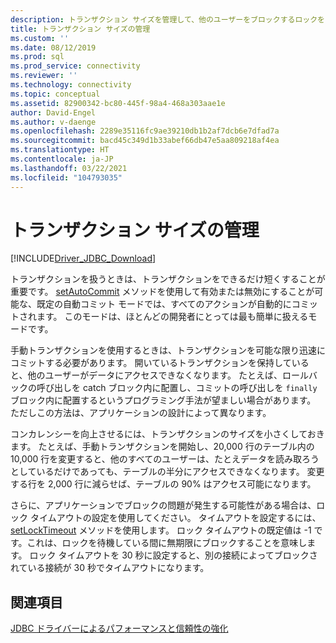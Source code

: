 ```yaml
---
description: トランザクション サイズを管理して、他のユーザーをブロックするロックをアプリケーションに導入しないようにする方法について説明します。
title: トランザクション サイズの管理
ms.custom: ''
ms.date: 08/12/2019
ms.prod: sql
ms.prod_service: connectivity
ms.reviewer: ''
ms.technology: connectivity
ms.topic: conceptual
ms.assetid: 82900342-bc80-445f-98a4-468a303aae1e
author: David-Engel
ms.author: v-daenge
ms.openlocfilehash: 2289e35116fc9ae39210db1b2af7dcb6e7dfad7a
ms.sourcegitcommit: bacd45c349d1b33abef66db47e5aa809218af4ea
ms.translationtype: HT
ms.contentlocale: ja-JP
ms.lasthandoff: 03/22/2021
ms.locfileid: "104793035"
---
```

# <a name="managing-transaction-size"></a>トランザクション サイズの管理

[!INCLUDE[Driver_JDBC_Download](../../includes/driver_jdbc_download.md)]

トランザクションを扱うときは、トランザクションをできるだけ短くすることが重要です。 [setAutoCommit](reference/setautocommit-method-sqlserverconnection.md) メソッドを使用して有効または無効にすることが可能な、既定の自動コミット モードでは、すべてのアクションが自動的にコミットされます。 このモードは、ほとんどの開発者にとっては最も簡単に扱えるモードです。

手動トランザクションを使用するときは、トランザクションを可能な限り迅速にコミットする必要があります。 開いているトランザクションを保持していると、他のユーザーがデータにアクセスできなくなります。 たとえば、ロールバックの呼び出しを catch ブロック内に配置し、コミットの呼び出しを `finally` ブロック内に配置するというプログラミング手法が望ましい場合があります。 ただしこの方法は、アプリケーションの設計によって異なります。

コンカレンシーを向上させるには、トランザクションのサイズを小さくしておきます。 たとえば、手動トランザクションを開始し、20,000 行のテーブル内の 10,000 行を変更すると、他のすべてのユーザーは、たとえデータを読み取ろうとしているだけであっても、テーブルの半分にアクセスできなくなります。 変更する行を 2,000 行に減らせば、テーブルの 90% はアクセス可能になります。

さらに、アプリケーションでブロックの問題が発生する可能性がある場合は、ロック タイムアウトの設定を使用してください。 タイムアウトを設定するには、[setLockTimeout](reference/setlocktimeout-method-sqlserverdatasource.md) メソッドを使用します。 ロック タイムアウトの既定値は -1 です。これは、ロックを待機している間に無期限にブロックすることを意味します。 ロック タイムアウトを 30 秒に設定すると、別の接続によってブロックされている接続が 30 秒でタイムアウトになります。

## <a name="see-also"></a>関連項目

[JDBC ドライバーによるパフォーマンスと信頼性の強化](improving-performance-and-reliability-with-the-jdbc-driver.md)
